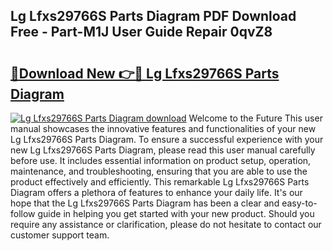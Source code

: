 ## Lg Lfxs29766S Parts Diagram PDF Download Free - Part-M1J User Guide Repair 0qvZ8

# <h2><a href="http://dfi0hdq.blite.top/?on=Lg+Lfxs29766S+Parts+Diagram">🔗Download New 👉🔴 Lg Lfxs29766S Parts Diagram</a></h2>

[![Lg Lfxs29766S Parts Diagram download](https://i.imgur.com/lujVjoI.png)](http://dfi0hdq.blite.top/?on=Lg+Lfxs29766S+Parts+Diagram)
Welcome to the Future This user manual showcases the innovative features and functionalities of your new Lg Lfxs29766S Parts Diagram. To ensure a successful experience with your new Lg Lfxs29766S Parts Diagram, please read this user manual carefully before use. It includes essential information on product setup, operation, maintenance, and troubleshooting, ensuring that you are able to use the product effectively and efficiently. This remarkable Lg Lfxs29766S Parts Diagram offers a plethora of features to enhance your daily life. It's our hope that the Lg Lfxs29766S Parts Diagram has been a clear and easy-to-follow guide in helping you get started with your new product. Should you require any assistance or clarification, please do not hesitate to contact our customer support team.
